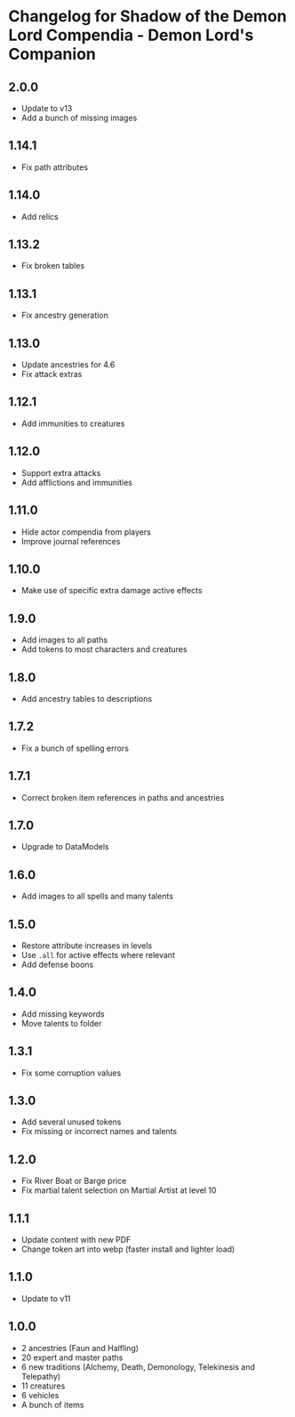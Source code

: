 # Changelog for Shadow of the Demon Lord Compendia - Demon Lord's Companion

## 2.0.0

- Update to v13
- Add a bunch of missing images

## 1.14.1

- Fix path attributes

## 1.14.0

- Add relics

## 1.13.2

- Fix broken tables

## 1.13.1

- Fix ancestry generation

## 1.13.0

- Update ancestries for 4.6
- Fix attack extras

## 1.12.1

- Add immunities to creatures

## 1.12.0

- Support extra attacks
- Add afflictions and immunities

## 1.11.0

- Hide actor compendia from players
- Improve journal references

## 1.10.0

- Make use of specific extra damage active effects

## 1.9.0

- Add images to all paths
- Add tokens to most characters and creatures

## 1.8.0

- Add ancestry tables to descriptions

## 1.7.2

- Fix a bunch of spelling errors

## 1.7.1

- Correct broken item references in paths and ancestries

## 1.7.0

- Upgrade to DataModels

## 1.6.0

- Add images to all spells and many talents

## 1.5.0

- Restore attribute increases in levels
- Use `.all` for active effects where relevant
- Add defense boons

## 1.4.0

- Add missing keywords
- Move talents to folder

## 1.3.1

- Fix some corruption values

## 1.3.0

- Add several unused tokens
- Fix missing or incorrect names and talents

## 1.2.0

- Fix River Boat or Barge price
- Fix martial talent selection on Martial Artist at level 10

## 1.1.1

- Update content with new PDF
- Change token art into webp (faster install and lighter load)

## 1.1.0

- Update to v11

## 1.0.0

- 2 ancestries (Faun and Halfling)
- 20 expert and master paths
- 6 new traditions (Alchemy, Death, Demonology, Telekinesis and Telepathy)
- 11 creatures
- 6 vehicles
- A bunch of items
